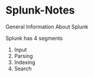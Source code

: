 # Splunk-Notes


General Information About Splunk

Splunk has 4 segments

1) Input
2) Parsing
3) Indexing
4) Search

